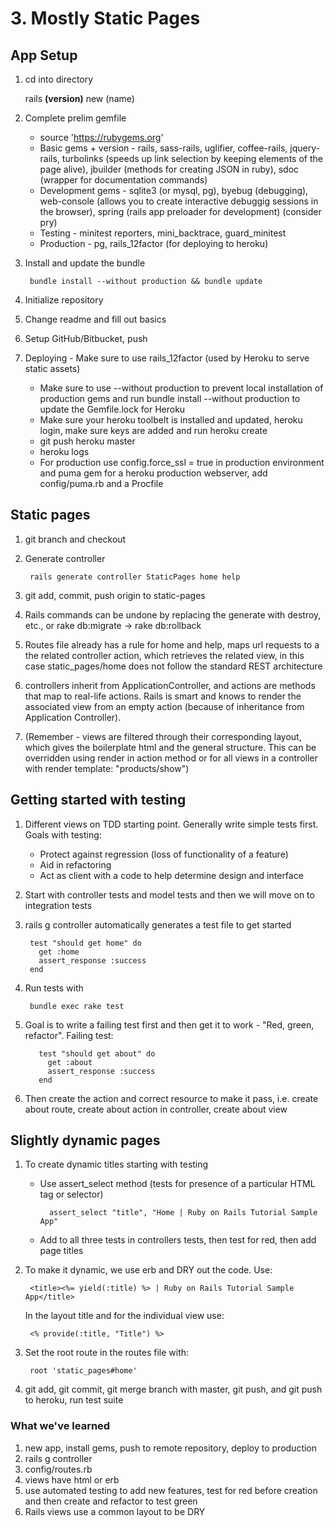 # 3. Mostly Static Pages
## App Setup
1. cd into directory

    rails __(version)__ new (name)
    
2. Complete prelim gemfile
    - source 'https://rubygems.org'
    - Basic gems + version - rails, sass-rails, uglifier, coffee-rails, jquery-rails, turbolinks (speeds up link selection by keeping elements of the page alive), jbuilder (methods for creating JSON in ruby), sdoc (wrapper for documentation commands) 
    - Development gems - sqlite3 (or mysql, pg), byebug (debugging), web-console (allows you to create interactive debuggig sessions in the browser), spring (rails app preloader for development) (consider pry)
    - Testing - minitest reporters, mini_backtrace, guard_minitest
    - Production - pg, rails_12factor (for deploying to heroku)
    
3. Install and update the bundle

        bundle install --without production && bundle update

4. Initialize repository
5. Change readme and fill out basics
6. Setup GitHub/Bitbucket, push
7. Deploying - Make sure to use rails_12factor (used by Heroku to serve static assets)
    - Make sure to use --without production to prevent local installation of production gems and run bundle install --without production to update the Gemfile.lock for Heroku
    - Make sure your heroku toolbelt is installed and updated, heroku login, make sure keys are added and run heroku create
    - git push heroku master
    - heroku logs
    - For production use config.force_ssl = true in production environment and puma gem for a heroku production webserver, add config/puma.rb and a Procfile
## Static pages
1. git branch and checkout
2. Generate controller
    
        rails generate controller StaticPages home help

3. git add, commit, push origin to static-pages
4. Rails commands can be undone by replacing the generate with destroy, etc., or rake db:migrate -> rake db:rollback
5. Routes file already has a rule for home and help, maps url requests to a the related controller action, which retrieves the related view, in this case static_pages/home does not follow the standard REST architecture
6. controllers inherit from ApplicationController, and actions are methods that map to real-life actions. Rails is smart and knows to render the associated view from an empty action (because of inheritance from Application Controller).
7. (Remember - views are filtered through their corresponding layout, which gives the boilerplate html and the general structure. This can be overridden using render in action method or for all views in a controller with render template: "products/show")
## Getting started with testing
1. Different views on TDD starting point. Generally write simple tests first. Goals with testing:
    - Protect against regression (loss of functionality of a feature)
    - Aid in refactoring
    - Act as client with a code to help determine design and interface
2. Start with controller tests and model tests and then we will move on to integration tests
3. rails g controller automatically generates a test file to get started
    
        test "should get home" do
          get :home
          assert_response :success
        end

4. Run tests with 

        bundle exec rake test 

5. Goal is to write a failing test first and then get it to work - "Red, green, refactor". Failing test:

          test "should get about" do
            get :about
            assert_response :success
          end

6. Then create the action and correct resource to make it pass, i.e. create about route, create about action in controller, create about view
## Slightly dynamic pages
1. To create dynamic titles starting with testing 
    - Use assert_select method (tests for presence of a particular HTML tag or selector)
    
            assert_select "title", "Home | Ruby on Rails Tutorial Sample App" 
        
    - Add to all three tests in controllers tests, then test for red, then add page titles
2. To make it dynamic, we use erb and DRY out the code. Use:

        <title><%= yield(:title) %> | Ruby on Rails Tutorial Sample App</title>

    In the layout title and for the individual view use:
    
        <% provide(:title, "Title") %>

3. Set the root route in the routes file with:

        root 'static_pages#home'

4. git add, git commit, git merge branch with master, git push, and git push to heroku, run test suite

### What we've learned
1. new app, install gems, push to remote repository, deploy to production
2. rails g controller
3. config/routes.rb
4. views have html or erb
5. use automated testing to add new features, test for red before creation and then create and refactor to test green
6. Rails views use a common layout to be DRY


 